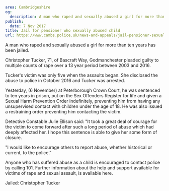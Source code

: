 ```yaml
area: Cambridgeshire
og:
  description: A man who raped and sexually abused a girl for more than ten years has been jailed.
publish:
  date: 7 Nov 2017
title: Jail for pensioner who sexually abused child
url: https://www.cambs.police.uk/news-and-appeals/jail-pensioner-sexual-abuse
```

A man who raped and sexually abused a girl for more than ten years has been jailed.

Christopher Tucker, 71, of Bascraft Way, Godmanchester pleaded guilty to multiple counts of rape over a 13 year period between 2003 and 2016.

Tucker's victim was only five when the assaults began. She disclosed the abuse to police in October 2016 and Tucker was arrested.

Yesterday, (6 November) at Peterborough Crown Court, he was sentenced to ten years in prison, put on the Sex Offenders Register for life and given a Sexual Harm Prevention Order indefinitely, preventing him from having any unsupervised contact with children under the age of 18. He was also issued a restraining order preventing him contacting the victim.

Detective Constable Julie Ellison said: "It took a great deal of courage for the victim to come forward after such a long period of abuse which had deeply affected her. I hope this sentence is able to give her some form of closure.

"I would like to encourage others to report abuse, whether historical or current, to the police."

Anyone who has suffered abuse as a child is encouraged to contact police by calling 101. Further information about the help and support available for victims of rape and sexual assault, is available here.

Jailed: Christopher Tucker
